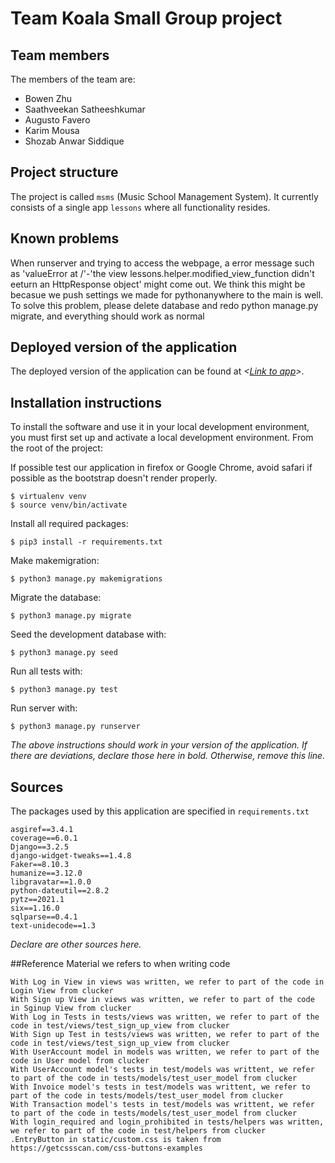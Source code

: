 # Team Koala Small Group project

## Team members
The members of the team are:
- Bowen Zhu
- Saathveekan Satheeshkumar
- Augusto Favero
- Karim Mousa
- Shozab Anwar Siddique

## Project structure
The project is called `msms` (Music School Management System).  It currently consists of a single app `lessons` where all functionality resides.

## Known problems
When runserver and trying to access the webpage, a error message such as 'valueError at /'-'the view lessons.helper.modified_view_function didn't eeturn an HttpResponse object' might come out. We think this might be becasue we push settings we made for pythonanywhere to the main is well. To solve this problem, please delete database and redo python manage.py migrate, and everything should work as normal

## Deployed version of the application
The deployed version of the application can be found at *<[Link to app](http://saths008.pythonanywhere.com/)>*.

## Installation instructions
To install the software and use it in your local development environment, you must first set up and activate a local development environment.  From the root of the project:

If possible test our application in firefox or Google Chrome, avoid safari if possible as the bootstrap doesn't render properly.

```
$ virtualenv venv
$ source venv/bin/activate
```

Install all required packages:

```
$ pip3 install -r requirements.txt
```

Make makemigration:

```
$ python3 manage.py makemigrations
```

Migrate the database:

```
$ python3 manage.py migrate
```

Seed the development database with:

```
$ python3 manage.py seed
```

Run all tests with:
```
$ python3 manage.py test
```

Run server with:
```
$ python3 manage.py runserver
```

*The above instructions should work in your version of the application.  If there are deviations, declare those here in bold.  Otherwise, remove this line.*

## Sources
The packages used by this application are specified in `requirements.txt`
```
asgiref==3.4.1
coverage==6.0.1
Django==3.2.5
django-widget-tweaks==1.4.8
Faker==8.10.3
humanize==3.12.0
libgravatar==1.0.0
python-dateutil==2.8.2
pytz==2021.1
six==1.16.0
sqlparse==0.4.1
text-unidecode==1.3
```
*Declare are other sources here.*

##Reference
Material we refers to when writing code
```
With Log in View in views was written, we refer to part of the code in Login View from clucker
With Sign up View in views was written, we refer to part of the code in Sginup View from clucker
With Log in Tests in tests/views was written, we refer to part of the code in test/views/test_sign_up_view from clucker
With Sign up Test in tests/views was written, we refer to part of the code in test/views/test_sign_up_view from clucker
With UserAccount model in models was written, we refer to part of the code in User model from clucker
With UserAccount model's tests in test/models was writtent, we refer to part of the code in tests/models/test_user_model from clucker
With Invoice model's tests in test/models was writtent, we refer to part of the code in tests/models/test_user_model from clucker
With Transaction model's tests in test/models was writtent, we refer to part of the code in tests/models/test_user_model from clucker
With login_required and login_prohibited in tests/helpers was written, we refer to part of the code in test/helpers from clucker
.EntryButton in static/custom.css is taken from https://getcssscan.com/css-buttons-examples
```
